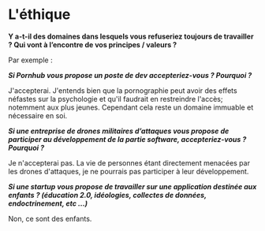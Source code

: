 # L'éthique

**Y a-t-il des domaines dans lesquels vous refuseriez toujours de travailler ? Qui vont à l’encontre de vos principes / valeurs ?**

Par exemple :

***Si Pornhub vous propose un poste de dev accepteriez-vous ? Pourquoi ?***

J'accepterai. J'entends bien que la pornographie peut avoir des effets néfastes sur la psychologie et qu'il faudrait en restreindre l'accès; notemment aux plus jeunes. Cependant cela reste un domaine immuable et nécessaire en soi. 

***Si une entreprise de drones militaires d’attaques vous propose de participer au développement de la partie software, accepteriez-vous ? Pourquoi ?***

Je n'accepterai pas. La vie de personnes étant directement menacées par les drones d'attaques, je ne pourrais pas participer à leur développement.  

***Si une startup vous propose de travailler sur une application destinée aux enfants ? (éducation 2.0, idéologies, collectes de données, endoctrinement, etc …)***

Non, ce sont des enfants. 

